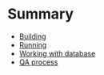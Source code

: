 # Summary

* [Building](building.md)
* [Running](running.md)
* [Working with database](database.md)
* [QA process](qa.md)